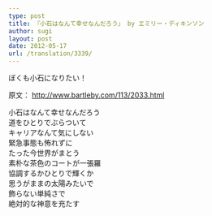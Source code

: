 ```yaml
---
type: post
title: 『小石はなんて幸せなんだろう』 by エミリー・ディキンソン
author: sugi
layout: post
date: 2012-05-17
url: /translation/3339/
---
```

ぼくも小石になりたい！

原文： <a href="http://www.bartleby.com/113/2033.html" onclick="_gaq.push(['_trackEvent', 'outbound-article', 'http://www.bartleby.com/113/2033.html', 'http://www.bartleby.com/113/2033.html']);" >http://www.bartleby.com/113/2033.html</a>

<pre>小石はなんて幸せなんだろう
道をひとりでぶらついて
キャリアなんて気にしない
緊急事態も怖れずに
たった今世界がまとう
素朴な茶色のコートが一張羅
協調するかひとりで輝くか
思うがままの太陽みたいで
飾らない単純さで
絶対的な神意を充たす
</pre>
